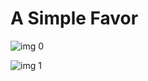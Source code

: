 # A Simple Favor

![img 0](https://i.imgur.com/1yNnSj9.jpg)

![img 1](https://i.imgur.com/zTdOu81.jpg)


